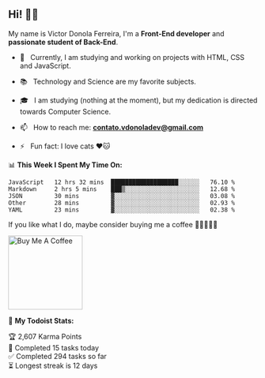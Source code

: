 <h2 align="left">Hi! 👋🏻</h2>  

<p align="left">
	My name is Victor Donola Ferreira, I'm a <strong>Front-End developer</strong> and <strong>passionate student of Back-End</strong>.
</p>

- 🔭 &nbsp; Currently, I am studying and working on projects with HTML, CSS and JavaScript.

- :books: &nbsp; Technology and Science are my favorite subjects.

- 🎓 &nbsp; I am studying (nothing at the moment), but my dedication is directed towards Computer Science.

- 📫 &nbsp; How to reach me: **contato.vdonoladev@gmail.com**

- ⚡️ &nbsp; Fun fact: I love cats ❤️🐱

📊 **This Week I Spent My Time On:**
<!--START_SECTION:waka-->
```text
JavaScript   12 hrs 32 mins  ███████████████████░░░░░░   76.10 % 
Markdown     2 hrs 5 mins    ███▒░░░░░░░░░░░░░░░░░░░░░   12.68 % 
JSON         30 mins         ▓░░░░░░░░░░░░░░░░░░░░░░░░   03.08 % 
Other        28 mins         ▓░░░░░░░░░░░░░░░░░░░░░░░░   02.93 % 
YAML         23 mins         ▓░░░░░░░░░░░░░░░░░░░░░░░░   02.38 % 
```
<!--END_SECTION:waka-->

If you like what I do, maybe consider buying me a coffee 🥺👉🏻👈🏻

<a href="https://www.buymeacoffee.com/xuxuti" target="_blank"><img src="https://cdn.buymeacoffee.com/buttons/v2/default-red.png" alt="Buy Me A Coffee" width="150" ></a>

🚧 **My Todoist Stats:**
<!-- TODO-IST:START -->
🏆  2,607 Karma Points           
🌸  Completed 15 tasks today           
✅  Completed 294 tasks so far           
⏳  Longest streak is 12 days
<!-- TODO-IST:END -->
